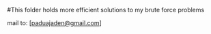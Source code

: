 #This folder holds more efficient solutions to my brute force problems

mail to: [paduajaden@gmail.com]

